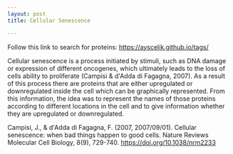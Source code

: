 ```yaml
---
layout: post
title: Cellular Senescence

---
```


Follow this link to search for proteins: https://ayscelik.github.io/tags/

Cellular senescence is a process initiated by stimuli, such as DNA damage or expression of different oncogenes, which ultimately leads to the loss of cells ability to proliferate (Campisi & d'Adda di Fagagna, 2007). As a result of this process there are proteins that are either upregulated or downregulated inside the cell which can be graphically represented. From this information, the idea was to represent the names of those proteins according to different locations in the cell and to give information whether they are upregulated or downregulated. 

Campisi, J., & d'Adda di Fagagna, F. (2007, 2007/09/01). Cellular senescence: when bad things happen to good cells. Nature Reviews Molecular Cell Biology, 8(9), 729-740. https://doi.org/10.1038/nrm2233 
